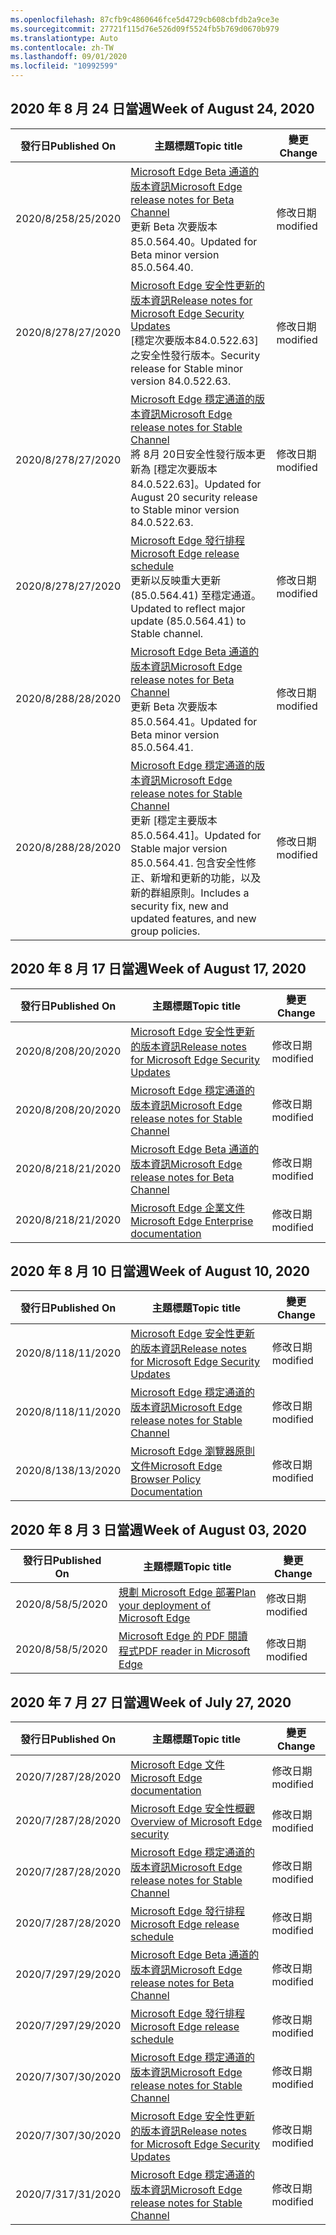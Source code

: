 ```yaml
---
ms.openlocfilehash: 87cfb9c4860646fce5d4729cb608cbfdb2a9ce3e
ms.sourcegitcommit: 27721f115d76e526d09f5524fb5b769d0670b979
ms.translationtype: Auto
ms.contentlocale: zh-TW
ms.lasthandoff: 09/01/2020
ms.locfileid: "10992599"
---
```

<!-- This file is generated automatically each week. Changes made to this file will be overwritten.-->




## <span data-ttu-id="cc85f-101">2020 年 8 月 24 日當週</span><span class="sxs-lookup"><span data-stu-id="cc85f-101">Week of August 24, 2020</span></span>


| <span data-ttu-id="cc85f-102">發行日</span><span class="sxs-lookup"><span data-stu-id="cc85f-102">Published On</span></span> |<span data-ttu-id="cc85f-103">主題標題</span><span class="sxs-lookup"><span data-stu-id="cc85f-103">Topic title</span></span> | <span data-ttu-id="cc85f-104">變更</span><span class="sxs-lookup"><span data-stu-id="cc85f-104">Change</span></span> |
|------|------------|--------|
| <span data-ttu-id="cc85f-105">2020/8/25</span><span class="sxs-lookup"><span data-stu-id="cc85f-105">8/25/2020</span></span> | [<span data-ttu-id="cc85f-106">Microsoft Edge Beta 通道的版本資訊</span><span class="sxs-lookup"><span data-stu-id="cc85f-106">Microsoft Edge release notes for Beta Channel</span></span>](/DeployEdge/microsoft-edge-relnote-beta-channel)<br><span data-ttu-id="cc85f-107">更新 Beta 次要版本85.0.564.40。</span><span class="sxs-lookup"><span data-stu-id="cc85f-107">Updated for Beta minor version 85.0.564.40.</span></span> | <span data-ttu-id="cc85f-108">修改日期</span><span class="sxs-lookup"><span data-stu-id="cc85f-108">modified</span></span> |
| <span data-ttu-id="cc85f-109">2020/8/27</span><span class="sxs-lookup"><span data-stu-id="cc85f-109">8/27/2020</span></span> | [<span data-ttu-id="cc85f-110">Microsoft Edge 安全性更新的版本資訊</span><span class="sxs-lookup"><span data-stu-id="cc85f-110">Release notes for Microsoft Edge Security Updates</span></span>](/DeployEdge/microsoft-edge-relnotes-security)<br> <span data-ttu-id="cc85f-111">[穩定次要版本84.0.522.63] 之安全性發行版本。</span><span class="sxs-lookup"><span data-stu-id="cc85f-111">Security release for Stable minor version 84.0.522.63.</span></span>| <span data-ttu-id="cc85f-112">修改日期</span><span class="sxs-lookup"><span data-stu-id="cc85f-112">modified</span></span> |
| <span data-ttu-id="cc85f-113">2020/8/27</span><span class="sxs-lookup"><span data-stu-id="cc85f-113">8/27/2020</span></span> | [<span data-ttu-id="cc85f-114">Microsoft Edge 穩定通道的版本資訊</span><span class="sxs-lookup"><span data-stu-id="cc85f-114">Microsoft Edge release notes for Stable Channel</span></span>](/DeployEdge/microsoft-edge-relnote-stable-channel)<br><span data-ttu-id="cc85f-115">將 8月 20日安全性發行版本更新為 [穩定次要版本84.0.522.63]。</span><span class="sxs-lookup"><span data-stu-id="cc85f-115">Updated for August 20 security release to Stable minor version 84.0.522.63.</span></span> | <span data-ttu-id="cc85f-116">修改日期</span><span class="sxs-lookup"><span data-stu-id="cc85f-116">modified</span></span> |
| <span data-ttu-id="cc85f-117">2020/8/27</span><span class="sxs-lookup"><span data-stu-id="cc85f-117">8/27/2020</span></span> | [<span data-ttu-id="cc85f-118">Microsoft Edge 發行排程</span><span class="sxs-lookup"><span data-stu-id="cc85f-118">Microsoft Edge release schedule</span></span>](/DeployEdge/microsoft-edge-release-schedule)<br><span data-ttu-id="cc85f-119">更新以反映重大更新 (85.0.564.41) 至穩定通道。</span><span class="sxs-lookup"><span data-stu-id="cc85f-119">Updated to reflect major update (85.0.564.41) to Stable channel.</span></span> | <span data-ttu-id="cc85f-120">修改日期</span><span class="sxs-lookup"><span data-stu-id="cc85f-120">modified</span></span> |
| <span data-ttu-id="cc85f-121">2020/8/28</span><span class="sxs-lookup"><span data-stu-id="cc85f-121">8/28/2020</span></span> | [<span data-ttu-id="cc85f-122">Microsoft Edge Beta 通道的版本資訊</span><span class="sxs-lookup"><span data-stu-id="cc85f-122">Microsoft Edge release notes for Beta Channel</span></span>](/DeployEdge/microsoft-edge-relnote-beta-channel)<br><span data-ttu-id="cc85f-123">更新 Beta 次要版本85.0.564.41。</span><span class="sxs-lookup"><span data-stu-id="cc85f-123">Updated for Beta minor version 85.0.564.41.</span></span> | <span data-ttu-id="cc85f-124">修改日期</span><span class="sxs-lookup"><span data-stu-id="cc85f-124">modified</span></span> |
| <span data-ttu-id="cc85f-125">2020/8/28</span><span class="sxs-lookup"><span data-stu-id="cc85f-125">8/28/2020</span></span> | [<span data-ttu-id="cc85f-126">Microsoft Edge 穩定通道的版本資訊</span><span class="sxs-lookup"><span data-stu-id="cc85f-126">Microsoft Edge release notes for Stable Channel</span></span>](/DeployEdge/microsoft-edge-relnote-stable-channel)<br><span data-ttu-id="cc85f-127">更新 [穩定主要版本85.0.564.41]。</span><span class="sxs-lookup"><span data-stu-id="cc85f-127">Updated for Stable major version 85.0.564.41.</span></span> <span data-ttu-id="cc85f-128">包含安全性修正、新增和更新的功能，以及新的群組原則。</span><span class="sxs-lookup"><span data-stu-id="cc85f-128">Includes a security fix, new and updated features, and new group policies.</span></span> | <span data-ttu-id="cc85f-129">修改日期</span><span class="sxs-lookup"><span data-stu-id="cc85f-129">modified</span></span> |


## <span data-ttu-id="cc85f-130">2020 年 8 月 17 日當週</span><span class="sxs-lookup"><span data-stu-id="cc85f-130">Week of August 17, 2020</span></span>


| <span data-ttu-id="cc85f-131">發行日</span><span class="sxs-lookup"><span data-stu-id="cc85f-131">Published On</span></span> |<span data-ttu-id="cc85f-132">主題標題</span><span class="sxs-lookup"><span data-stu-id="cc85f-132">Topic title</span></span> | <span data-ttu-id="cc85f-133">變更</span><span class="sxs-lookup"><span data-stu-id="cc85f-133">Change</span></span> |
|------|------------|--------|
| <span data-ttu-id="cc85f-134">2020/8/20</span><span class="sxs-lookup"><span data-stu-id="cc85f-134">8/20/2020</span></span> | [<span data-ttu-id="cc85f-135">Microsoft Edge 安全性更新的版本資訊</span><span class="sxs-lookup"><span data-stu-id="cc85f-135">Release notes for Microsoft Edge Security Updates</span></span>](/DeployEdge/microsoft-edge-relnotes-security) | <span data-ttu-id="cc85f-136">修改日期</span><span class="sxs-lookup"><span data-stu-id="cc85f-136">modified</span></span> |
| <span data-ttu-id="cc85f-137">2020/8/20</span><span class="sxs-lookup"><span data-stu-id="cc85f-137">8/20/2020</span></span> | [<span data-ttu-id="cc85f-138">Microsoft Edge 穩定通道的版本資訊</span><span class="sxs-lookup"><span data-stu-id="cc85f-138">Microsoft Edge release notes for Stable Channel</span></span>](/DeployEdge/microsoft-edge-relnote-stable-channel) | <span data-ttu-id="cc85f-139">修改日期</span><span class="sxs-lookup"><span data-stu-id="cc85f-139">modified</span></span> |
| <span data-ttu-id="cc85f-140">2020/8/21</span><span class="sxs-lookup"><span data-stu-id="cc85f-140">8/21/2020</span></span> | [<span data-ttu-id="cc85f-141">Microsoft Edge Beta 通道的版本資訊</span><span class="sxs-lookup"><span data-stu-id="cc85f-141">Microsoft Edge release notes for Beta Channel</span></span>](/DeployEdge/microsoft-edge-relnote-beta-channel) | <span data-ttu-id="cc85f-142">修改日期</span><span class="sxs-lookup"><span data-stu-id="cc85f-142">modified</span></span> |
| <span data-ttu-id="cc85f-143">2020/8/21</span><span class="sxs-lookup"><span data-stu-id="cc85f-143">8/21/2020</span></span> | [<span data-ttu-id="cc85f-144">Microsoft Edge 企業文件</span><span class="sxs-lookup"><span data-stu-id="cc85f-144">Microsoft Edge Enterprise documentation</span></span>](/DeployEdge/index) | <span data-ttu-id="cc85f-145">修改日期</span><span class="sxs-lookup"><span data-stu-id="cc85f-145">modified</span></span> |


## <span data-ttu-id="cc85f-146">2020 年 8 月 10 日當週</span><span class="sxs-lookup"><span data-stu-id="cc85f-146">Week of August 10, 2020</span></span>


| <span data-ttu-id="cc85f-147">發行日</span><span class="sxs-lookup"><span data-stu-id="cc85f-147">Published On</span></span> |<span data-ttu-id="cc85f-148">主題標題</span><span class="sxs-lookup"><span data-stu-id="cc85f-148">Topic title</span></span> | <span data-ttu-id="cc85f-149">變更</span><span class="sxs-lookup"><span data-stu-id="cc85f-149">Change</span></span> |
|------|------------|--------|
| <span data-ttu-id="cc85f-150">2020/8/11</span><span class="sxs-lookup"><span data-stu-id="cc85f-150">8/11/2020</span></span> | [<span data-ttu-id="cc85f-151">Microsoft Edge 安全性更新的版本資訊</span><span class="sxs-lookup"><span data-stu-id="cc85f-151">Release notes for Microsoft Edge Security Updates</span></span>](/DeployEdge/microsoft-edge-relnotes-security) | <span data-ttu-id="cc85f-152">修改日期</span><span class="sxs-lookup"><span data-stu-id="cc85f-152">modified</span></span> |
| <span data-ttu-id="cc85f-153">2020/8/11</span><span class="sxs-lookup"><span data-stu-id="cc85f-153">8/11/2020</span></span> | [<span data-ttu-id="cc85f-154">Microsoft Edge 穩定通道的版本資訊</span><span class="sxs-lookup"><span data-stu-id="cc85f-154">Microsoft Edge release notes for Stable Channel</span></span>](/DeployEdge/microsoft-edge-relnote-stable-channel) | <span data-ttu-id="cc85f-155">修改日期</span><span class="sxs-lookup"><span data-stu-id="cc85f-155">modified</span></span> |
| <span data-ttu-id="cc85f-156">2020/8/13</span><span class="sxs-lookup"><span data-stu-id="cc85f-156">8/13/2020</span></span> | [<span data-ttu-id="cc85f-157">Microsoft Edge 瀏覽器原則文件</span><span class="sxs-lookup"><span data-stu-id="cc85f-157">Microsoft Edge Browser Policy Documentation</span></span>](/DeployEdge/microsoft-edge-policies) | <span data-ttu-id="cc85f-158">修改日期</span><span class="sxs-lookup"><span data-stu-id="cc85f-158">modified</span></span> |


## <span data-ttu-id="cc85f-159">2020 年 8 月 3 日當週</span><span class="sxs-lookup"><span data-stu-id="cc85f-159">Week of August 03, 2020</span></span>


| <span data-ttu-id="cc85f-160">發行日</span><span class="sxs-lookup"><span data-stu-id="cc85f-160">Published On</span></span> |<span data-ttu-id="cc85f-161">主題標題</span><span class="sxs-lookup"><span data-stu-id="cc85f-161">Topic title</span></span> | <span data-ttu-id="cc85f-162">變更</span><span class="sxs-lookup"><span data-stu-id="cc85f-162">Change</span></span> |
|------|------------|--------|
| <span data-ttu-id="cc85f-163">2020/8/5</span><span class="sxs-lookup"><span data-stu-id="cc85f-163">8/5/2020</span></span> | [<span data-ttu-id="cc85f-164">規劃 Microsoft Edge 部署</span><span class="sxs-lookup"><span data-stu-id="cc85f-164">Plan your deployment of Microsoft Edge</span></span>](/DeployEdge/deploy-edge-plan-deployment) | <span data-ttu-id="cc85f-165">修改日期</span><span class="sxs-lookup"><span data-stu-id="cc85f-165">modified</span></span> |
| <span data-ttu-id="cc85f-166">2020/8/5</span><span class="sxs-lookup"><span data-stu-id="cc85f-166">8/5/2020</span></span> | [<span data-ttu-id="cc85f-167">Microsoft Edge 的 PDF 閱讀程式</span><span class="sxs-lookup"><span data-stu-id="cc85f-167">PDF reader in Microsoft Edge</span></span>](/DeployEdge/microsoft-edge-pdf) | <span data-ttu-id="cc85f-168">修改日期</span><span class="sxs-lookup"><span data-stu-id="cc85f-168">modified</span></span> |


## <span data-ttu-id="cc85f-169">2020 年 7 月 27 日當週</span><span class="sxs-lookup"><span data-stu-id="cc85f-169">Week of July 27, 2020</span></span>


| <span data-ttu-id="cc85f-170">發行日</span><span class="sxs-lookup"><span data-stu-id="cc85f-170">Published On</span></span> |<span data-ttu-id="cc85f-171">主題標題</span><span class="sxs-lookup"><span data-stu-id="cc85f-171">Topic title</span></span> | <span data-ttu-id="cc85f-172">變更</span><span class="sxs-lookup"><span data-stu-id="cc85f-172">Change</span></span> |
|------|------------|--------|
| <span data-ttu-id="cc85f-173">2020/7/28</span><span class="sxs-lookup"><span data-stu-id="cc85f-173">7/28/2020</span></span> | [<span data-ttu-id="cc85f-174">Microsoft Edge 文件</span><span class="sxs-lookup"><span data-stu-id="cc85f-174">Microsoft Edge documentation</span></span>](/DeployEdge/index) | <span data-ttu-id="cc85f-175">修改日期</span><span class="sxs-lookup"><span data-stu-id="cc85f-175">modified</span></span> |
| <span data-ttu-id="cc85f-176">2020/7/28</span><span class="sxs-lookup"><span data-stu-id="cc85f-176">7/28/2020</span></span> | [<span data-ttu-id="cc85f-177">Microsoft Edge 安全性概觀</span><span class="sxs-lookup"><span data-stu-id="cc85f-177">Overview of Microsoft Edge security</span></span>](/DeployEdge/security-overview) | <span data-ttu-id="cc85f-178">修改日期</span><span class="sxs-lookup"><span data-stu-id="cc85f-178">modified</span></span> |
| <span data-ttu-id="cc85f-179">2020/7/28</span><span class="sxs-lookup"><span data-stu-id="cc85f-179">7/28/2020</span></span> | [<span data-ttu-id="cc85f-180">Microsoft Edge 穩定通道的版本資訊</span><span class="sxs-lookup"><span data-stu-id="cc85f-180">Microsoft Edge release notes for Stable Channel</span></span>](/DeployEdge/microsoft-edge-relnote-stable-channel) | <span data-ttu-id="cc85f-181">修改日期</span><span class="sxs-lookup"><span data-stu-id="cc85f-181">modified</span></span> |
| <span data-ttu-id="cc85f-182">2020/7/28</span><span class="sxs-lookup"><span data-stu-id="cc85f-182">7/28/2020</span></span> | [<span data-ttu-id="cc85f-183">Microsoft Edge 發行排程</span><span class="sxs-lookup"><span data-stu-id="cc85f-183">Microsoft Edge release schedule</span></span>](/DeployEdge/microsoft-edge-release-schedule) | <span data-ttu-id="cc85f-184">修改日期</span><span class="sxs-lookup"><span data-stu-id="cc85f-184">modified</span></span> |
| <span data-ttu-id="cc85f-185">2020/7/29</span><span class="sxs-lookup"><span data-stu-id="cc85f-185">7/29/2020</span></span> | [<span data-ttu-id="cc85f-186">Microsoft Edge Beta 通道的版本資訊</span><span class="sxs-lookup"><span data-stu-id="cc85f-186">Microsoft Edge release notes for Beta Channel</span></span>](/DeployEdge/microsoft-edge-relnote-beta-channel) | <span data-ttu-id="cc85f-187">修改日期</span><span class="sxs-lookup"><span data-stu-id="cc85f-187">modified</span></span> |
| <span data-ttu-id="cc85f-188">2020/7/29</span><span class="sxs-lookup"><span data-stu-id="cc85f-188">7/29/2020</span></span> | [<span data-ttu-id="cc85f-189">Microsoft Edge 發行排程</span><span class="sxs-lookup"><span data-stu-id="cc85f-189">Microsoft Edge release schedule</span></span>](/DeployEdge/microsoft-edge-release-schedule) | <span data-ttu-id="cc85f-190">修改日期</span><span class="sxs-lookup"><span data-stu-id="cc85f-190">modified</span></span> |
| <span data-ttu-id="cc85f-191">2020/7/30</span><span class="sxs-lookup"><span data-stu-id="cc85f-191">7/30/2020</span></span> | [<span data-ttu-id="cc85f-192">Microsoft Edge 穩定通道的版本資訊</span><span class="sxs-lookup"><span data-stu-id="cc85f-192">Microsoft Edge release notes for Stable Channel</span></span>](/DeployEdge/microsoft-edge-relnote-stable-channel) | <span data-ttu-id="cc85f-193">修改日期</span><span class="sxs-lookup"><span data-stu-id="cc85f-193">modified</span></span> |
| <span data-ttu-id="cc85f-194">2020/7/30</span><span class="sxs-lookup"><span data-stu-id="cc85f-194">7/30/2020</span></span> | [<span data-ttu-id="cc85f-195">Microsoft Edge 安全性更新的版本資訊</span><span class="sxs-lookup"><span data-stu-id="cc85f-195">Release notes for Microsoft Edge Security Updates</span></span>](/DeployEdge/microsoft-edge-relnotes-security) | <span data-ttu-id="cc85f-196">修改日期</span><span class="sxs-lookup"><span data-stu-id="cc85f-196">modified</span></span> |
| <span data-ttu-id="cc85f-197">2020/7/31</span><span class="sxs-lookup"><span data-stu-id="cc85f-197">7/31/2020</span></span> | [<span data-ttu-id="cc85f-198">Microsoft Edge 穩定通道的版本資訊</span><span class="sxs-lookup"><span data-stu-id="cc85f-198">Microsoft Edge release notes for Stable Channel</span></span>](/DeployEdge/microsoft-edge-relnote-stable-channel) | <span data-ttu-id="cc85f-199">修改日期</span><span class="sxs-lookup"><span data-stu-id="cc85f-199">modified</span></span> |